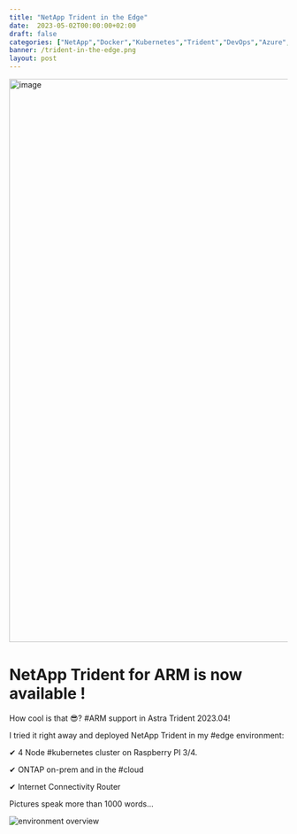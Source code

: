 ```yaml
---
title: "NetApp Trident in the Edge"
date:  2023-05-02T00:00:00+02:00
draft: false
categories: ["NetApp","Docker","Kubernetes","Trident","DevOps","Azure","GCP","AstraControl"]
banner: /trident-in-the-edge.png
layout: post
---
```



﻿<img width="1019" alt="image" src="[https://raw.githubusercontent.com/project-epicshit/project-epicshit.github.io/main/static/trident-in-the-edge.png](https://raw.githubusercontent.com/project-epicshit/project-epicshit.github.io/main/static/trident-in-the-edge.png)">

# NetApp Trident for ARM is now available !

How cool is that 😎? #ARM support in Astra Trident 2023.04!
 
I tried it right away and deployed NetApp Trident in my #edge environment:
 
✔ 4 Node #kubernetes cluster on Raspberry PI 3/4.

✔ ONTAP on-prem and in the #cloud

✔ Internet Connectivity Router
 
Pictures speak more than 1000 words...

![environment overview](/triden-in-the-edge.png)
